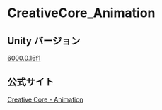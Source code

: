 # CreativeCore_Animation

## Unity バージョン

[6000.0.16f1](https://unity.com/ja/releases/editor/whats-new/6000.0.16)

## 公式サイト

[Creative Core - Animation](https://learn.unity.com/pathway/creative-core/unit/animation?version=6)
